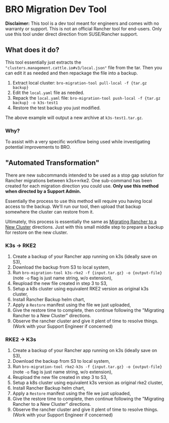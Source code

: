 # BRO Migration Dev Tool

**Disclaimer:** This tool is a dev tool meant for engineers and comes with no warranty or support.
This is not an official Rancher tool for end-users. Only use this tool under direct direction from SUSE/Rancher support.

## What does it do?
This tool essentially just extracts the `"clusters.management.cattle.io#v3/local.json"` file from the tar.
Then you can edit it as needed and then repackage the file into a backup.

1. Extract local cluster: `bro-migration-tool pull-local -f {tar.gz backup}`
2. Edit the `local.yaml` file as needed.
3. Repack the `local.yaml` file:
   `bro-migration-tool push-local -f {tar.gz backup} -o k3s-test1`
4. Restore the test backup you just modified.

The above example will output a new archive at `k3s-test1.tar.gz`.

### Why?
To assist with a very specific workflow being used while investigating potential improvements to BRO.

## "Automated Transformation"
There are new subcommands intended to be used as a stop gap solution for Rancher migrations between k3s<->rke2. 
One sub-command has been created for each migration direction you could use.
**Only use this method when directed by a Support Admin.**

Essentially the process to use this method will require you having local access to the backup.
We'll run our tool, then upload that backup somewhere the cluster can restore from it.  

Ultimately, this process is essentially the same as
[Migrating Rancher to a New Cluster](https://ranchermanager.docs.rancher.com/how-to-guides/new-user-guides/backup-restore-and-disaster-recovery/migrate-rancher-to-new-cluster) directions.
Just with this small middle step to prepare a backup for restore on the new cluster.

### K3s -> RKE2
1. Create a backup of your Rancher app running on k3s (ideally save on S3),
2. Download the backup from S3 to local system,
3. Run `bro-migration-tool k3s-rke2 -f {input.tar.gz} -o {output-file}` (note `-o` flag is just name string, w/o extension),
4. Reupload the new file created in step 3 to S3,
5. Setup a k8s cluster using equivalent RKE2 version as original k3s cluster,
6. Install Rancher Backup helm chart,
7. Apply a `Restore` manifest using the file we just uploaded,
8. Give the restore time to complete, then continue following the "Migrating Rancher to a New Cluster" directions.
9. Observe the rancher cluster and give it plent of time to resolve things. (Work with your Support Engineer if concerned)

### RKE2 -> K3s
1. Create a backup of your Rancher app running on k3s (ideally save on S3),
2. Download the backup from S3 to local system,
3. Run `bro-migration-tool rke2-k3s -f {input.tar.gz} -o {output-file}` (note `-o` flag is just name string, w/o extension),
4. Reupload the new file created in step 3 to S3,
5. Setup a k8s cluster using equivalent k3s version as original rke2 cluster,
6. Install Rancher Backup helm chart,
7. Apply a `Restore` manifest using the file we just uploaded,
8. Give the restore time to complete, then continue following the "Migrating Rancher to a New Cluster" directions.
9. Observe the rancher cluster and give it plent of time to resolve things. (Work with your Support Engineer if concerned)
